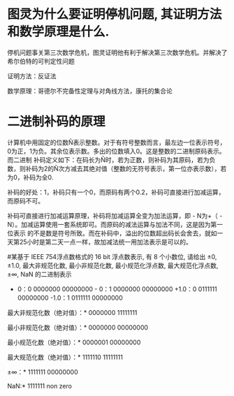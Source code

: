 #  图灵为什么要证明停机问题, 其证明方法和数学原理是什么.

停机问题事关第三次数学危机，图灵证明他有利于解决第三次数学危机。并解决了希尔伯特的可判定性问题

证明方法：反证法

数学原理：哥德尔不完备性定理与对角线方法，康托的集合论

#  二进制补码的原理

计算机中用固定的位数Ñ表示整数。对于有符号整数而言，最左边一位表示符号，0为正，1为负。其余位表示数。多出的位数填入0。这是整数的二进制原码表示。而二进制
补码定义如下：在码长为Ñ时，若为正数，则补码为其原码，若为负数，则补码为2的Ñ次方减去其绝对值（整数的无符号表示，第一位亦表示数），若为0，补码为全0.

补码的好处：1，补码只有一个0，而原码有两个0.2，补码可直接进行加减运算，而原码不可。

补码可直接进行加减运算原理，补码将加减运算全变为加法运算，即 -  N为+（ -  N）。加减运算使用一套系统即可。而原码的减法运算与加法不同，这是因为第一位表示
的不是数是符号所致。而在补码中，溢出的位数超出码长会舍去，就如一天第25小时是第二天一点一样，故加减法统一用加法表示是可以的。

#某基于 IEEE 754浮点数格式的 16 bit 浮点数表示, 有 8 个小数位, 请给出 ±0, ±1.0, 最大非规范化数, 最小非规范化数, 最小规范化浮点数, 最大规范化浮点数,
±∞, NaN 的二进制表示 
+ 0：0 0000000 00000000  -  0：1 0000000 00000000 +1.0：0 0111111 00000000 -1.0：1  0111111 00000000

最大非规范化数（绝对值）：* 0000000 11111111

最小非规范化数（绝对值）：* 0000000 00000000

最小规范化数（绝对值）：* 0000001 00000000

最大规范化数（绝对值）：*  1111110 11111111

±∞：* 1111111 00000000

NaN:* 1111111 non zero

